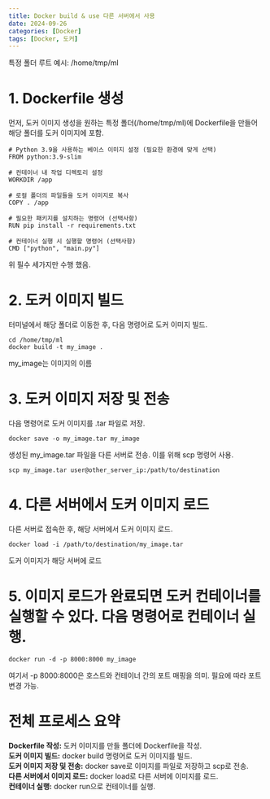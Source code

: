 ```yaml
---
title: Docker build & use 다른 서버에서 사용
date: 2024-09-26
categories: [Docker]
tags: [Docker, 도커]
---
```

  

특정 폴더 루트 예시:  /home/tmp/ml  
# 1. Dockerfile 생성  
먼저, 도커 이미지 생성을 원하는 특정 폴더(/home/tmp/ml)에 Dockerfile을 만들어 해당 폴더를 도커 이미지에 포함.  
```
# Python 3.9을 사용하는 베이스 이미지 설정 (필요한 환경에 맞게 선택)
FROM python:3.9-slim

# 컨테이너 내 작업 디렉토리 설정
WORKDIR /app

# 로컬 폴더의 파일들을 도커 이미지로 복사
COPY . /app

# 필요한 패키지를 설치하는 명령어 (선택사항)
RUN pip install -r requirements.txt

# 컨테이너 실행 시 실행할 명령어 (선택사항)
CMD ["python", "main.py"]
```
위 필수 세가지만 수행 했음.

# 2. 도커 이미지 빌드  
터미널에서 해당 폴더로 이동한 후, 다음 명령어로 도커 이미지 빌드.
```
cd /home/tmp/ml
docker build -t my_image .
```  
my_image는 이미지의 이름


# 3. 도커 이미지 저장 및 전송
다음 명령어로 도커 이미지를 .tar 파일로 저장.
```
docker save -o my_image.tar my_image
```  
생성된 my_image.tar 파일을 다른 서버로 전송. 이를 위해 scp 명령어 사용.
```
scp my_image.tar user@other_server_ip:/path/to/destination
```  


# 4. 다른 서버에서 도커 이미지 로드
다른 서버로 접속한 후, 해당 서버에서 도커 이미지 로드.
```
docker load -i /path/to/destination/my_image.tar
```
도커 이미지가 해당 서버에 로드


# 5. 이미지 로드가 완료되면 도커 컨테이너를 실행할 수 있다. 다음 명령어로 컨테이너 실행.
```
docker run -d -p 8000:8000 my_image
```
여기서 -p 8000:8000은 호스트와 컨테이너 간의 포트 매핑을 의미. 필요에 따라 포트 변경 가능.


# 전체 프로세스 요약
**Dockerfile 작성:** 도커 이미지를 만들 폴더에 Dockerfile을 작성.  
**도커 이미지 빌드:** docker build 명령어로 도커 이미지를 빌드.  
**도커 이미지 저장 및 전송:** docker save로 이미지를 파일로 저장하고 scp로 전송.  
**다른 서버에서 이미지 로드:** docker load로 다른 서버에 이미지를 로드.  
**컨테이너 실행:** docker run으로 컨테이너를 실행.  
